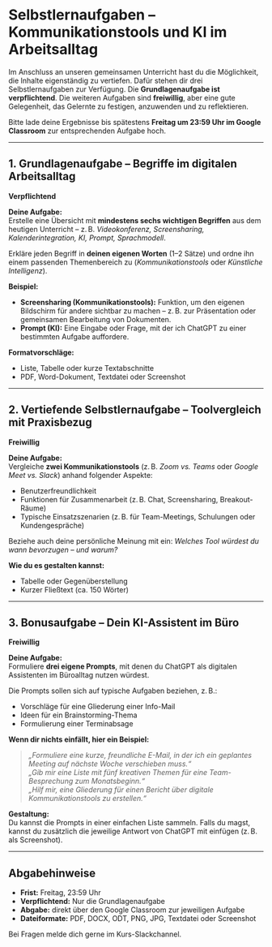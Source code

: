 # Selbstlernaufgaben – Kommunikationstools und KI im Arbeitsalltag

Im Anschluss an unseren gemeinsamen Unterricht hast du die Möglichkeit, die Inhalte eigenständig zu vertiefen. Dafür stehen dir drei Selbstlernaufgaben zur Verfügung. Die **Grundlagenaufgabe ist verpflichtend**. Die weiteren Aufgaben sind **freiwillig**, aber eine gute Gelegenheit, das Gelernte zu festigen, anzuwenden und zu reflektieren.

Bitte lade deine Ergebnisse bis spätestens **Freitag um 23:59 Uhr im Google Classroom** zur entsprechenden Aufgabe hoch.

---

## 1. Grundlagenaufgabe – Begriffe im digitalen Arbeitsalltag  
**Verpflichtend**

**Deine Aufgabe:**  
Erstelle eine Übersicht mit **mindestens sechs wichtigen Begriffen** aus dem heutigen Unterricht – z. B. *Videokonferenz, Screensharing, Kalenderintegration, KI, Prompt, Sprachmodell*.

Erkläre jeden Begriff in **deinen eigenen Worten** (1–2 Sätze) und ordne ihn einem passenden Themenbereich zu (*Kommunikationstools* oder *Künstliche Intelligenz*).

**Beispiel:**  
- **Screensharing (Kommunikationstools):** Funktion, um den eigenen Bildschirm für andere sichtbar zu machen – z. B. zur Präsentation oder gemeinsamen Bearbeitung von Dokumenten.  
- **Prompt (KI):** Eine Eingabe oder Frage, mit der ich ChatGPT zu einer bestimmten Aufgabe auffordere.

**Formatvorschläge:**  
- Liste, Tabelle oder kurze Textabschnitte  
- PDF, Word-Dokument, Textdatei oder Screenshot

---

## 2. Vertiefende Selbstlernaufgabe – Toolvergleich mit Praxisbezug  
**Freiwillig**

**Deine Aufgabe:**  
Vergleiche **zwei Kommunikationstools** (z. B. *Zoom vs. Teams* oder *Google Meet vs. Slack*) anhand folgender Aspekte:

- Benutzerfreundlichkeit  
- Funktionen für Zusammenarbeit (z. B. Chat, Screensharing, Breakout-Räume)  
- Typische Einsatzszenarien (z. B. für Team-Meetings, Schulungen oder Kundengespräche)

Beziehe auch deine persönliche Meinung mit ein: *Welches Tool würdest du wann bevorzugen – und warum?*

**Wie du es gestalten kannst:**  
- Tabelle oder Gegenüberstellung  
- Kurzer Fließtext (ca. 150 Wörter)

---

## 3. Bonusaufgabe – Dein KI-Assistent im Büro  
**Freiwillig**

**Deine Aufgabe:**  
Formuliere **drei eigene Prompts**, mit denen du ChatGPT als digitalen Assistenten im Büroalltag nutzen würdest.

Die Prompts sollen sich auf typische Aufgaben beziehen, z. B.:

- Vorschläge für eine Gliederung einer Info-Mail  
- Ideen für ein Brainstorming-Thema  
- Formulierung einer Terminabsage

**Wenn dir nichts einfällt, hier ein Beispiel:**  
> *„Formuliere eine kurze, freundliche E-Mail, in der ich ein geplantes Meeting auf nächste Woche verschieben muss.“*  
> *„Gib mir eine Liste mit fünf kreativen Themen für eine Team-Besprechung zum Monatsbeginn.“*  
> *„Hilf mir, eine Gliederung für einen Bericht über digitale Kommunikationstools zu erstellen.“*

**Gestaltung:**  
Du kannst die Prompts in einer einfachen Liste sammeln. Falls du magst, kannst du zusätzlich die jeweilige Antwort von ChatGPT mit einfügen (z. B. als Screenshot).

---

## Abgabehinweise

- **Frist:** Freitag, 23:59 Uhr  
- **Verpflichtend:** Nur die Grundlagenaufgabe  
- **Abgabe:** direkt über den Google Classroom zur jeweiligen Aufgabe  
- **Dateiformate:** PDF, DOCX, ODT, PNG, JPG, Textdatei oder Screenshot

Bei Fragen melde dich gerne im Kurs-Slackchannel.
